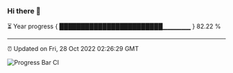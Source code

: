 ### Hi there 👋

⏳ Year progress { ████████████████████████▁▁▁▁▁▁ } 82.22 %

---

⏰ Updated on Fri, 28 Oct 2022 02:26:29 GMT

![Progress Bar CI](https://github.com/ZhaoGui/ZhaoGui/workflows/Progress%20Bar%20CI/badge.svg)
